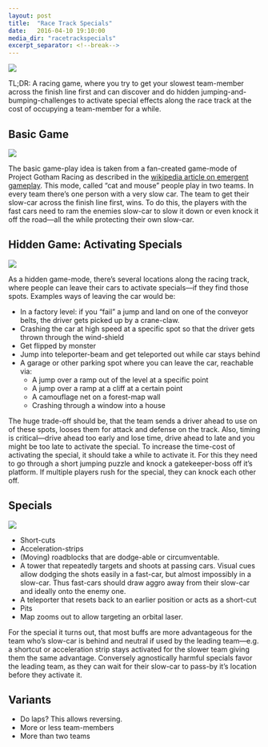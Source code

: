 ```yaml
---
layout: post
title:  "Race Track Specials"
date:   2016-04-10 19:10:00
media_dir: "racetrackspecials"
excerpt_separator: <!--break-->
---
```


<img src="{{site.media_url}}/{{page.media_dir}}/racing_all.png" class="figure">

TL;DR: A racing game, where you try to get your slowest team-member across the finish line first and can discover and do hidden jumping-and-bumping-challenges to activate special effects along the race track at the cost of occupying a team-member for a while.

<!--break-->

## Basic Game

<img src="{{site.media_url}}/{{page.media_dir}}/racing1.png" class="figure">

The basic game-play idea is taken from a fan-created game-mode of Project Gotham Racing as described in the [wikipedia article on emergent gameplay](https://en.wikipedia.org/wiki/Emergent_gameplay#Changing_game_objectives). This mode, called “cat and mouse” people play in two teams. In every team there’s one person with a very slow car. The team to get their slow-car across the finish line first, wins. To do this, the players with the fast cars need to ram the enemies slow-car to slow it down or even knock it off the road―all the while protecting their own slow-car.

## Hidden Game: Activating Specials

<img src="{{site.media_url}}/{{page.media_dir}}/racing2.png" class="figure">

As a hidden game-mode, there’s several locations along the racing track, where people can leave their cars to activate specials―if they find those spots. Examples ways of leaving the car would be:

* In a factory level: if you “fail” a jump and land on one of the conveyor belts, the driver gets picked up by a crane-claw.
* Crashing the car at high speed at a specific spot so that the driver gets thrown through the wind-shield
* Get flipped by monster
* Jump into teleporter-beam and get teleported out while car stays behind
* A garage or other parking spot where you can leave the car, reachable via:
    * A jump over a ramp out of the level at a specific point
    * A jump over a ramp at a cliff at a certain point
    * A camouflage net on a forest-map wall
    * Crashing through a window into a house

The huge trade-off should be, that the team sends a driver ahead to use on of these spots, looses them for attack and defense on the track. Also, timing is critical―drive ahead too early and lose time, drive ahead to late and you might be too late to activate the special. To increase the time-cost of activating the special, it should take a while to activate it. For this they need to go through a short jumping puzzle and knock a gatekeeper-boss off it’s platform. If multiple players rush for the special, they can knock each other off.

## Specials

<img src="{{site.media_url}}/{{page.media_dir}}/racing3.png" class="figure">

* Short-cuts
* Acceleration-strips
* (Moving) roadblocks that are dodge-able or circumventable.
* A tower that repeatedly targets and shoots at passing cars. Visual cues allow dodging the shots easily in a fast-car, but almost impossibly in a slow-car. Thus fast-cars should draw aggro away from their slow-car and ideally onto the enemy one.
* A teleporter that resets back to an earlier position or acts as a short-cut
* Pits
* Map zooms out to allow targeting an orbital laser.


For the special it turns out, that most buffs are more advantageous for the team who’s slow-car is behind and neutral if used by the leading team―e.g. a shortcut or acceleration strip stays activated for the slower team giving them the same advantage. Conversely agnostically harmful specials favor the leading team, as they can wait for their slow-car to pass-by it’s location before they activate it.

## Variants

* Do laps? This allows reversing.
* More or less team-members
* More than two teams

